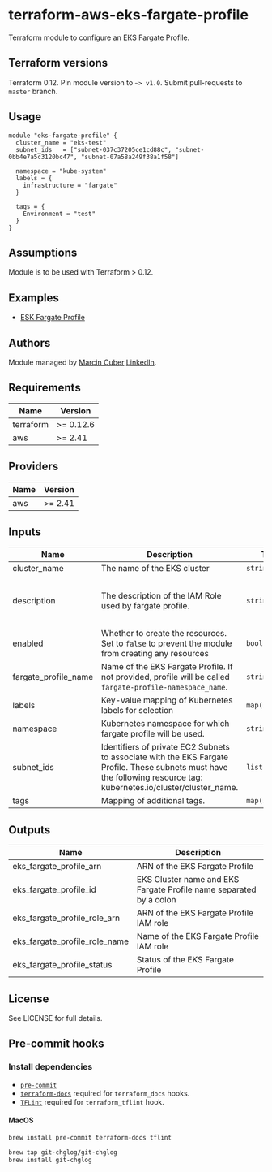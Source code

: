 # terraform-aws-eks-fargate-profile

Terraform module to configure an EKS Fargate Profile.

## Terraform versions

Terraform 0.12. Pin module version to `~> v1.0`. Submit pull-requests to `master` branch.

## Usage

```hcl
module "eks-fargate-profile" {
  cluster_name = "eks-test"
  subnet_ids   = ["subnet-037c37205ce1cd88c", "subnet-0bb4e7a5c3120bc47", "subnet-07a58a249f38a1f58"]

  namespace = "kube-system"
  labels = {
    infrastructure = "fargate"
  }

  tags = {
    Environment = "test"
  }
}
```

## Assumptions

Module is to be used with Terraform > 0.12.

## Examples

* [ESK Fargate Profile](https://github.com/umotif-public/terraform-aws-eks-fargate-profile/tree/master/examples/core)

## Authors

Module managed by [Marcin Cuber](https://github.com/marcincuber) [LinkedIn](https://www.linkedin.com/in/marcincuber/).

<!-- BEGINNING OF PRE-COMMIT-TERRAFORM DOCS HOOK -->
## Requirements

| Name | Version |
|------|---------|
| terraform | >= 0.12.6 |
| aws | >= 2.41 |

## Providers

| Name | Version |
|------|---------|
| aws | >= 2.41 |

## Inputs

| Name | Description | Type | Default | Required |
|------|-------------|------|---------|:--------:|
| cluster\_name | The name of the EKS cluster | `string` | n/a | yes |
| description | The description of the IAM Role used by fargate profile. | `string` | `"EKS cluster fargate profile IAM role."` | no |
| enabled | Whether to create the resources. Set to `false` to prevent the module from creating any resources | `bool` | `true` | no |
| fargate\_profile\_name | Name of the EKS Fargate Profile. If not provided, profile will be called `fargate-profile-namespace_name`. | `string` | `""` | no |
| labels | Key-value mapping of Kubernetes labels for selection | `map(string)` | `{}` | no |
| namespace | Kubernetes namespace for which fargate profile will be used. | `string` | `""` | no |
| subnet\_ids | Identifiers of private EC2 Subnets to associate with the EKS Fargate Profile. These subnets must have the following resource tag: kubernetes.io/cluster/cluster\_name. | `list(string)` | n/a | yes |
| tags | Mapping of additional tags. | `map(string)` | `{}` | no |

## Outputs

| Name | Description |
|------|-------------|
| eks\_fargate\_profile\_arn | ARN of the EKS Fargate Profile |
| eks\_fargate\_profile\_id | EKS Cluster name and EKS Fargate Profile name separated by a colon |
| eks\_fargate\_profile\_role\_arn | ARN of the EKS Fargate Profile IAM role |
| eks\_fargate\_profile\_role\_name | Name of the EKS Fargate Profile IAM role |
| eks\_fargate\_profile\_status | Status of the EKS Fargate Profile |

<!-- END OF PRE-COMMIT-TERRAFORM DOCS HOOK -->

## License

See LICENSE for full details.

## Pre-commit hooks

### Install dependencies

* [`pre-commit`](https://pre-commit.com/#install)
* [`terraform-docs`](https://github.com/segmentio/terraform-docs) required for `terraform_docs` hooks.
* [`TFLint`](https://github.com/terraform-linters/tflint) required for `terraform_tflint` hook.

#### MacOS

```bash
brew install pre-commit terraform-docs tflint

brew tap git-chglog/git-chglog
brew install git-chglog
```
